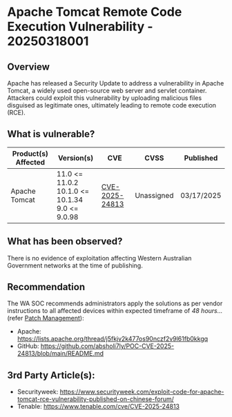 # Apache Tomcat Remote Code Execution Vulnerability - 20250318001

## Overview

Apache has released a Security Update to address a vulnerability in Apache Tomcat, a widely used open-source web server and servlet container. Attackers could exploit this vulnerability by uploading malicious files disguised as legitimate ones, ultimately leading to remote code execution (RCE).

## What is vulnerable?

| Product(s) Affected | Version(s)                                                  | CVE                                                               | CVSS       | Published  |
| ------------------- | ----------------------------------------------------------- | ----------------------------------------------------------------- | ---------- | ---------- |
| Apache Tomcat       | 11.0 \<= 11.0.2 <br> 10.1.0 \<= 10.1.34 <br> 9.0 \<= 9.0.98 | [CVE-2025-24813](https://nvd.nist.gov/vuln/detail/CVE-2025-24813) | Unassigned | 03/17/2025 |

## What has been observed?

There is no evidence of exploitation affecting Western Australian Government networks at the time of publishing.

## Recommendation

The WA SOC recommends administrators apply the solutions as per vendor instructions to all affected devices within expected timeframe of *48 hours...* (refer [Patch Management](../guidelines/patch-management.md)):

- Apache: <https://lists.apache.org/thread/j5fkjv2k477os90nczf2v9l61fb0kkgq>
- GitHub: <https://github.com/absholi7ly/POC-CVE-2025-24813/blob/main/README.md>

## 3rd Party Article(s):

- Securityweek: <https://www.securityweek.com/exploit-code-for-apache-tomcat-rce-vulnerability-published-on-chinese-forum/>
- Tenable: <https://www.tenable.com/cve/CVE-2025-24813>
